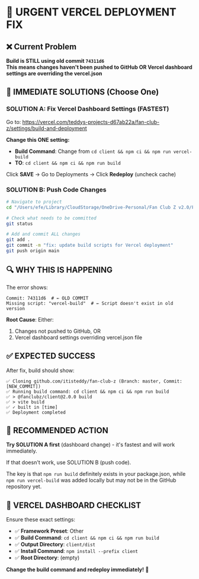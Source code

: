 # 🚨 URGENT VERCEL DEPLOYMENT FIX

## ❌ Current Problem
**Build is STILL using old commit `74311d6`**  
**This means changes haven't been pushed to GitHub OR Vercel dashboard settings are overriding the vercel.json**

## 🎯 IMMEDIATE SOLUTIONS (Choose One)

### SOLUTION A: Fix Vercel Dashboard Settings (FASTEST)

Go to: https://vercel.com/teddys-projects-d67ab22a/fan-club-z/settings/build-and-deployment

**Change this ONE setting:**
- **Build Command**: Change from `cd client && npm ci && npm run vercel-build` 
- **TO**: `cd client && npm ci && npm run build`

Click **SAVE** → Go to Deployments → Click **Redeploy** (uncheck cache)

### SOLUTION B: Push Code Changes

```bash
# Navigate to project
cd "/Users/efe/Library/CloudStorage/OneDrive-Personal/Fan Club Z v2.0/FanClubZ-version2.0"

# Check what needs to be committed
git status

# Add and commit ALL changes
git add .
git commit -m "fix: update build scripts for Vercel deployment"
git push origin main
```

## 🔍 WHY THIS IS HAPPENING

The error shows:
```
Commit: 74311d6  # ← OLD COMMIT
Missing script: "vercel-build"  # ← Script doesn't exist in old version
```

**Root Cause**: Either:
1. Changes not pushed to GitHub, OR
2. Vercel dashboard settings overriding vercel.json file

## ✅ EXPECTED SUCCESS

After fix, build should show:
```
✅ Cloning github.com/itisteddy/fan-club-z (Branch: master, Commit: [NEW_COMMIT])
✅ Running build command: cd client && npm ci && npm run build
✅ > @fanclubz/client@2.0.0 build  
✅ > vite build
✅ ✓ built in [time]
✅ Deployment completed
```

## 🚀 RECOMMENDED ACTION

**Try SOLUTION A first** (dashboard change) - it's fastest and will work immediately.

If that doesn't work, use SOLUTION B (push code).

The key is that `npm run build` definitely exists in your package.json, while `npm run vercel-build` was added locally but may not be in the GitHub repository yet.

## 🎯 VERCEL DASHBOARD CHECKLIST

Ensure these exact settings:
- ✅ **Framework Preset**: Other
- ✅ **Build Command**: `cd client && npm ci && npm run build`
- ✅ **Output Directory**: `client/dist`  
- ✅ **Install Command**: `npm install --prefix client`
- ✅ **Root Directory**: (empty)

**Change the build command and redeploy immediately!** 🚀